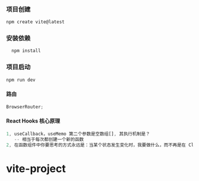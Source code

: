 ### 项目创建

```js
npm create vite@latest
```

### 安装依赖

```js
  npm install
```

### 项目启动

```js
npm run dev
```

#### 路由

```js
BrowserRouter;
```

#### React Hooks 核心原理

```js
1, useCallback，useMemo 第二个参数是空数组[], 其执行机制是？
   -- 相当于每次都创建一个新的函数
2, 在函数组件中你要思考的方式永远是：当某个状态发生变化时，我要做什么，而不再是在 Class 组件中的某个生命周期方法中我要做什么。
```

# vite-project
